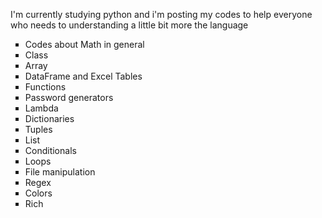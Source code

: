 I'm currently studying python and i'm posting my codes to help everyone who needs to understanding a little bit more the language

<ul type="square"> 
        <li>Codes about Math in general</li>
        <li>Class</li>
        <li>Array</li>
        <li>DataFrame and Excel Tables</li>
        <li>Functions</li>
        <li>Password generators</li>
        <li>Lambda</li>
        <li>Dictionaries</li>
        <li>Tuples</li>
        <li>List</li>
        <li>Conditionals</li>
        <li>Loops</li>
        <li>File manipulation</li>
        <li>Regex</li>
        <li>Colors</li>
        <li>Rich</li>
 </ul>
